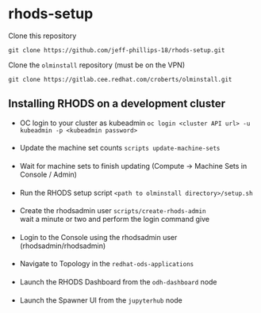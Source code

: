 # rhods-setup

Clone this repository
```
git clone https://github.com/jeff-phillips-18/rhods-setup.git
```
Clone the `olminstall` repository (must be on the VPN)
```
git clone https://gitlab.cee.redhat.com/croberts/olminstall.git
```

## Installing RHODS on a development cluster

- OC login to your cluster as kubeadmin
  `oc login <cluster API url> -u kubeadmin -p <kubeadmin password>`
####
- Update the machine set counts
  `scripts update-machine-sets`
####
- Wait for machine sets to finish updating (Compute -> Machine Sets in Console / Admin)
####
- Run the RHODS setup script
  `<path to olminstall directory>/setup.sh`  
####
- Create the rhodsadmin user
  `scripts/create-rhods-admin`  
  wait a minute or two and perform the login command give
####
- Login to the Console using the rhodsadmin user (rhodsadmin/rhodsadmin)
####
- Navigate to Topology in the `redhat-ods-applications`
####
- Launch the RHODS Dashboard from the `odh-dashboard` node
####
- Launch the Spawner UI from the `jupyterhub` node
